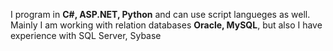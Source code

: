 I program in **C#, ASP.NET, Python** and can use script langueges as well.
Mainly I am working with relation databases **Oracle, MySQL**, but also I have experience with SQL Server, Sybase 
